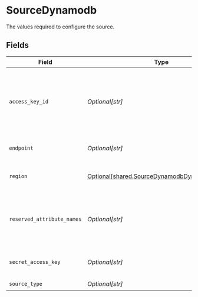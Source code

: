 # SourceDynamodb

The values required to configure the source.


## Fields

| Field                                                                                                    | Type                                                                                                     | Required                                                                                                 | Description                                                                                              | Example                                                                                                  |
| -------------------------------------------------------------------------------------------------------- | -------------------------------------------------------------------------------------------------------- | -------------------------------------------------------------------------------------------------------- | -------------------------------------------------------------------------------------------------------- | -------------------------------------------------------------------------------------------------------- |
| `access_key_id`                                                                                          | *Optional[str]*                                                                                          | :heavy_check_mark:                                                                                       | The access key id to access Dynamodb. Airbyte requires read permissions to the database                  | A012345678910EXAMPLE                                                                                     |
| `endpoint`                                                                                               | *Optional[str]*                                                                                          | :heavy_minus_sign:                                                                                       | the URL of the Dynamodb database                                                                         | https://{aws_dynamo_db_url}.com                                                                          |
| `region`                                                                                                 | [Optional[shared.SourceDynamodbDynamodbRegion]](undefined/models/shared/sourcedynamodbdynamodbregion.md) | :heavy_minus_sign:                                                                                       | The region of the Dynamodb database                                                                      |                                                                                                          |
| `reserved_attribute_names`                                                                               | *Optional[str]*                                                                                          | :heavy_minus_sign:                                                                                       | Comma separated reserved attribute names present in your tables                                          | name, field_name, field-name                                                                             |
| `secret_access_key`                                                                                      | *Optional[str]*                                                                                          | :heavy_check_mark:                                                                                       | The corresponding secret to the access key id.                                                           | a012345678910ABCDEFGH/AbCdEfGhEXAMPLEKEY                                                                 |
| `source_type`                                                                                            | *Optional[str]*                                                                                          | :heavy_check_mark:                                                                                       | N/A                                                                                                      |                                                                                                          |